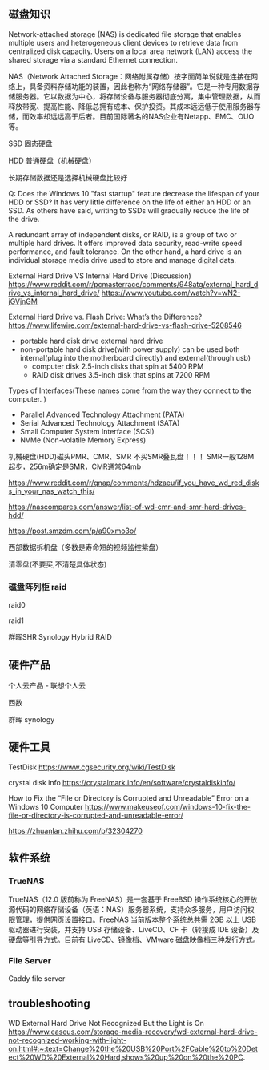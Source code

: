 


## 磁盘知识

Network-attached storage (NAS) is dedicated file storage that enables multiple users and heterogeneous client devices to retrieve data from centralized disk capacity. Users on a local area network (LAN) access the shared storage via a standard Ethernet connection.

NAS（Network Attached Storage：网络附属存储）按字面简单说就是连接在网络上，具备资料存储功能的装置，因此也称为“网络存储器”。它是一种专用数据存储服务器。它以数据为中心，将存储设备与服务器彻底分离，集中管理数据，从而释放带宽、提高性能、降低总拥有成本、保护投资。其成本远远低于使用服务器存储，而效率却远远高于后者。目前国际著名的NAS企业有Netapp、EMC、OUO等。

SSD 固态硬盘

HDD 普通硬盘（机械硬盘）

长期存储数据还是选择机械硬盘比较好

Q: Does the Windows 10 "fast startup" feature decrease the lifespan of your HDD or SSD? It has very little difference on the life of either an HDD or an SSD. As others have said, writing to SSDs will gradually reduce the life of the drive.

A redundant array of independent disks, or RAID, is a group of two or multiple hard drives. It offers improved data security, read-write speed performance, and fault tolerance. On the other hand, a hard drive is an individual storage media drive used to store and manage digital data.

External Hard Drive VS Internal Hard Drive (Discussion)
https://www.reddit.com/r/pcmasterrace/comments/948atg/external_hard_drive_vs_internal_hard_drive/
https://www.youtube.com/watch?v=wN2-jGVjnGM

External Hard Drive vs. Flash Drive: What’s the Difference?
https://www.lifewire.com/external-hard-drive-vs-flash-drive-5208546

+ portable hard disk drive
  external hard drive
+ non-portable hard disk drive(with power supply)
  can be used both internal(plug into the motherboard directly) and external(through usb)
  - computer disk
    2.5-inch disks that spin at 5400 RPM
  - RAID disk drives
    3.5-inch disk that spins at 7200 RPM

Types of Interfaces(These names come from the way they connect to the computer. )
+ Parallel Advanced Technology Attachment (PATA)
+ Serial Advanced Technology Attachment (SATA)
+ Small Computer System Interface (SCSI)
+ NVMe (Non-volatile Memory Express)

机械硬盘(HDD)磁头PMR、CMR、SMR
不买SMR叠瓦盘！！！
SMR一般128M起步，256m确定是SMR，CMR通常64mb

https://www.reddit.com/r/qnap/comments/hdzaeu/if_you_have_wd_red_disks_in_your_nas_watch_this/

https://nascompares.com/answer/list-of-wd-cmr-and-smr-hard-drives-hdd/

https://post.smzdm.com/p/a90xmo3o/

西部数据拆机盘（多数是寿命短的视频监控紫盘）

清零盘(不要买,不清楚具体状态)


### 磁盘阵列柜 raid

raid0

raid1

群晖SHR Synology Hybrid RAID

## 硬件产品

个人云产品 - 联想个人云

西数

群晖 synology

## 硬件工具
TestDisk
https://www.cgsecurity.org/wiki/TestDisk

crystal disk info
https://crystalmark.info/en/software/crystaldiskinfo/


How to Fix the “File or Directory is Corrupted and Unreadable” Error on a Windows 10 Computer https://www.makeuseof.com/windows-10-fix-the-file-or-directory-is-corrupted-and-unreadable-error/

https://zhuanlan.zhihu.com/p/32304270

## 软件系统
### TrueNAS
TrueNAS（12.0 版前称为 FreeNAS）是一套基于 FreeBSD 操作系统核心的开放源代码的网络存储设备（英语：NAS）服务器系统，支持众多服务，用户访问权限管理，提供网页设置接口。FreeNAS 当前版本整个系统总共需 2GB 以上 USB 驱动器进行安装，并支持 USB 存储设备、LiveCD、CF 卡（转接成 IDE 设备）及硬盘等引导方式。目前有 LiveCD、镜像档、VMware 磁盘映像档三种发行方式。

### File Server
Caddy file server

## troubleshooting
WD External Hard Drive Not Recognized But the Light is On https://www.easeus.com/storage-media-recovery/wd-external-hard-drive-not-recognized-working-with-light-on.html#:~:text=Change%20the%20USB%20Port%2FCable%20to%20Detect%20WD%20External%20Hard,shows%20up%20on%20the%20PC.
